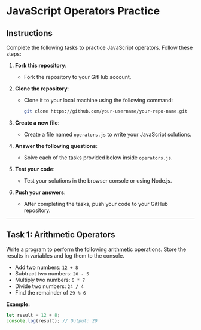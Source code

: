 # JavaScript Operators Practice

## Instructions

Complete the following tasks to practice JavaScript operators. Follow these steps:

1. **Fork this repository**:
   - Fork the repository to your GitHub account.

2. **Clone the repository**:
   - Clone it to your local machine using the following command:
     ```bash
     git clone https://github.com/your-username/your-repo-name.git
     ```

3. **Create a new file**:
   - Create a file named `operators.js` to write your JavaScript solutions.

4. **Answer the following questions**:
   - Solve each of the tasks provided below inside `operators.js`.

5. **Test your code**:
   - Test your solutions in the browser console or using Node.js.

6. **Push your answers**:
   - After completing the tasks, push your code to your GitHub repository.

---

## Task 1: Arithmetic Operators

Write a program to perform the following arithmetic operations. Store the results in variables and log them to the console.

- Add two numbers: `12 + 8`
- Subtract two numbers: `20 - 5`
- Multiply two numbers: `6 * 7`
- Divide two numbers: `24 / 4`
- Find the remainder of `29 % 6`

**Example:**
```javascript
let result = 12 + 8;
console.log(result); // Output: 20

